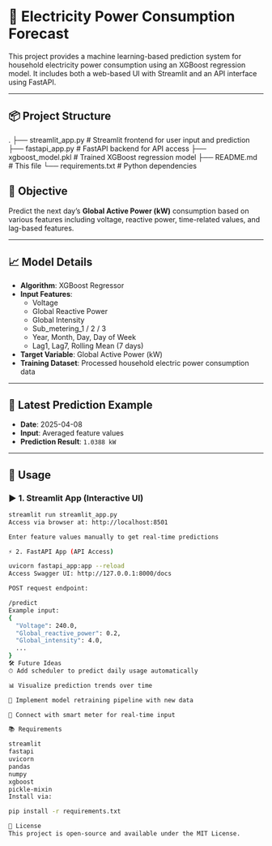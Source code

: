 # 🔋 Electricity Power Consumption Forecast

This project provides a machine learning-based prediction system for household electricity power consumption using an XGBoost regression model. It includes both a web-based UI with Streamlit and an API interface using FastAPI.

---

## 📦 Project Structure

. ├── streamlit_app.py # Streamlit frontend for user input and prediction ├── fastapi_app.py # FastAPI backend for API access ├── xgboost_model.pkl # Trained XGBoost regression model ├── README.md # This file └── requirements.txt # Python dependencies


## 🎯 Objective

Predict the next day’s **Global Active Power (kW)** consumption based on various features including voltage, reactive power, time-related values, and lag-based features.

---

## 📈 Model Details

- **Algorithm**: XGBoost Regressor
- **Input Features**:
  - Voltage
  - Global Reactive Power
  - Global Intensity
  - Sub_metering_1 / 2 / 3
  - Year, Month, Day, Day of Week
  - Lag1, Lag7, Rolling Mean (7 days)
- **Target Variable**: Global Active Power (kW)
- **Training Dataset**: Processed household electric power consumption data

---

## 🔮 Latest Prediction Example

- **Date**: 2025-04-08
- **Input**: Averaged feature values  
- **Prediction Result**: `1.0388 kW`

---

## 🚀 Usage

### ▶️ 1. Streamlit App (Interactive UI)

```bash
streamlit run streamlit_app.py
Access via browser at: http://localhost:8501

Enter feature values manually to get real-time predictions

⚡ 2. FastAPI App (API Access)

uvicorn fastapi_app:app --reload
Access Swagger UI: http://127.0.0.1:8000/docs

POST request endpoint:

/predict
Example input:
{
  "Voltage": 240.0,
  "Global_reactive_power": 0.2,
  "Global_intensity": 4.0,
  ...
}
🛠 Future Ideas
⏱ Add scheduler to predict daily usage automatically

📊 Visualize prediction trends over time

🧠 Implement model retraining pipeline with new data

📡 Connect with smart meter for real-time input

📚 Requirements

streamlit
fastapi
uvicorn
pandas
numpy
xgboost
pickle-mixin
Install via:

pip install -r requirements.txt

📝 License
This project is open-source and available under the MIT License.
